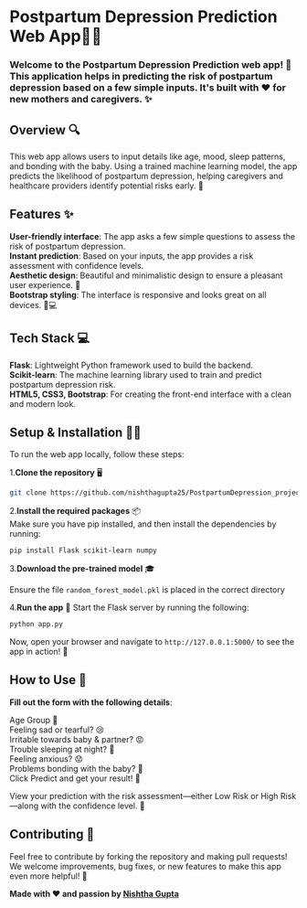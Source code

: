 # Postpartum Depression Prediction Web App🌸🤱

### Welcome to the Postpartum Depression Prediction web app! 🌟 This application helps in predicting the risk of postpartum depression based on a few simple inputs. It's built with ❤️ for new mothers and caregivers. ✨

## **Overview 🔍**
This web app allows users to input details like age, mood, sleep patterns, and bonding with the baby. Using a trained machine learning model, the app predicts the likelihood of postpartum depression, helping caregivers and healthcare providers identify potential risks early. 🌸

## **Features** ✨
**User-friendly interface**: The app asks a few simple questions to assess the risk of postpartum depression. \
**Instant prediction**: Based on your inputs, the app provides a risk assessment with confidence levels. \
**Aesthetic design**: Beautiful and minimalistic design to ensure a pleasant user experience. 💖 \
**Bootstrap styling**: The interface is responsive and looks great on all devices. 📱💻

## Tech Stack 💻
**Flask**: Lightweight Python framework used to build the backend. \
**Scikit-learn**: The machine learning library used to train and predict postpartum depression risk. \
**HTML5, CSS3, Bootstrap**: For creating the front-end interface with a clean and modern look.

## **Setup & Installation** 👀🚀
To run the web app locally, follow these steps:

1.**Clone the repository** 🖥️
```bash
git clone https://github.com/nishthagupta25/PostpartumDepression_project.git
```

2.**Install the required packages** 📦 \
Make sure you have pip installed, and then install the dependencies by running:
```bash
pip install Flask scikit-learn numpy 
```

3.**Download the pre-trained model** 🎓

Ensure the file `random_forest_model.pkl` is placed in the correct directory

4.**Run the app** 🚀
Start the Flask server by running the following:
```bash
python app.py
```
Now, open your browser and navigate to `http://127.0.0.1:5000/` to see the app in action! 🎉

## **How to Use** 🤔
**Fill out the form with the following details**:

Age Group 👶 \
Feeling sad or tearful? 😢 \
Irritable towards baby & partner? 😡 \
Trouble sleeping at night? 🌙 \
Feeling anxious? 😟 \
Problems bonding with the baby? 💞 \
Click Predict and get your result! 💫 

View your prediction with the risk assessment—either Low Risk or High Risk—along with the confidence level. 🎯

## Contributing 🤝
Feel free to contribute by forking the repository and making pull requests! We welcome improvements, bug fixes, or new features to make this app even more helpful! 🌻


 **Made with ❤️ and passion by [Nishtha Gupta](https://github.com/nishthagupta25)**



